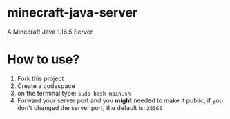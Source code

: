 # minecraft-java-server
A Minecraft Java 1.16.5 Server

# How to use?
1. Fork this project
2. Create a codespace
3. on the terminal type: ```sudo bash main.sh```
4. Forward your server port and you **might** needed to make it public, if you don't changed the server port, the default is: ```25565```
